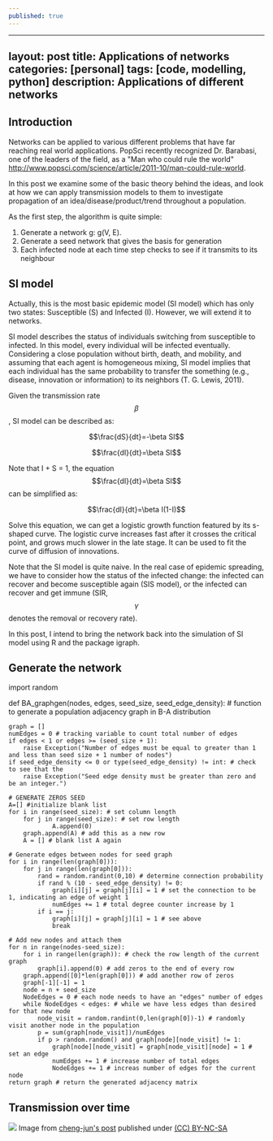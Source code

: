 ```yaml
---
published: true
---
```


---
layout: post
title: Applications of networks
categories: [personal]
tags: [code, modelling, python]
description: Applications of different networks
---

## Introduction

Networks can be applied to various different problems that have far reaching real world applications. PopSci recently recognized Dr. Barabasi, one of the leaders of the field, as a "Man who could rule the world" http://www.popsci.com/science/article/2011-10/man-could-rule-world.

In this post we examine some of the basic theory behind the ideas, and look at how we can apply transmission models to them to investigate propagation of an idea/disease/product/trend throughout a population.

As the first step, the algorithm is quite simple:

1. Generate a network g: g(V, E).
2. Generate a seed network that gives the basis for generation
3. Each infected node at each time step checks to see if it transmits to its neighbour


## SI model

Actually, this is the most basic epidemic model (SI model) which has only two states: Susceptible (S) and Infected (I). However, we will extend it to networks. 

SI model describes the status of individuals switching from susceptible to infected. In this model, every individual will be infected eventually. Considering a close population without birth, death, and mobility, and assuming that each agent is homogeneous mixing,  SI model implies that each individual has the same probability to transfer the something (e.g., disease, innovation or information) to its neighbors (T. G. Lewis, 2011).

Given the transmission rate $$\beta$$, SI model can be described as:

$$\frac{dS}{dt}=-\beta SI$$

$$\frac{dI}{dt}=\beta SI$$

Note that I + S = 1, the equation $$\frac{dI}{dt}=\beta SI$$ can be simplified as: 

$$\frac{dI}{dt}=\beta I(1-I)$$

Solve this equation, we can get a logistic growth function featured by its s-shaped curve. The logistic curve increases fast after it crosses the critical point, and grows much slower in the late stage. It can be used to fit the curve of diffusion of innovations. 

Note that the SI model is quite naive. In the real case of epidemic spreading, we have to consider how the status of the infected change: the infected can recover and become susceptible again (SIS model), or the infected can recover and get immune (SIR, $$\gamma$$ denotes the removal or recovery rate). 

In this post, I intend to bring the network back into the simulation of SI model using R and the package igraph.

## Generate the network

import random

def BA_graphgen(nodes, edges, seed_size, seed_edge_density): # function to generate a population adjacency graph in B-A distribution

	graph = []
	numEdges = 0 # tracking variable to count total number of edges
	if edges < 1 or edges >= (seed_size + 1):
		raise Exception("Number of edges must be equal to greater than 1 and less than seed size + 1 number of nodes")
	if seed_edge_density <= 0 or type(seed_edge_density) != int: # check to see that the
		raise Exception("Seed edge density must be greater than zero and be an integer.")

	# GENERATE ZEROS SEED
	A=[] #initialize blank list
	for i in range(seed_size): # set column length
		for j in range(seed_size): # set row length
				A.append(0) 
		graph.append(A) # add this as a new row
		A = [] # blank list A again

	# Generate edges between nodes for seed graph
	for i in range(len(graph[0])): 
		for j in range(len(graph[0])): 
			rand = random.randint(0,10) # determine connection probability
			if rand % (10 - seed_edge_density) != 0: 
				graph[i][j] = graph[j][i] = 1 # set the connection to be 1, indicating an edge of weight 1
				numEdges += 1 # total degree counter increase by 1
			if i == j: 
				graph[i][j] = graph[j][i] = 1 # see above
				break

	# Add new nodes and attach them
	for n in range(nodes-seed_size): 
		for i in range(len(graph)): # check the row length of the current graph
			graph[i].append(0) # add zeros to the end of every row
		graph.append([0]*len(graph[0])) # add another row of zeros
		graph[-1][-1] = 1 
		node = n + seed_size 
		NodeEdges = 0 # each node needs to have an "edges" number of edges
		while NodeEdges < edges: # while we have less edges than desired for that new node
			node_visit = random.randint(0,len(graph[0])-1) # randomly visit another node in the population
			p = sum(graph[node_visit])/numEdges
			if p > random.random() and graph[node][node_visit] != 1: 
				graph[node][node_visit] = graph[node_visit][node] = 1 # set an edge
				numEdges += 1 # increase number of total edges
				NodeEdges += 1 # increas number of edges for the current node
	return graph # return the generated adjacency matrix

## Transmission over time



![](http://farm4.staticflickr.com/3672/12848749413_7f9da8b8c7_o.gif)
Image from [cheng-jun's post](http://chengjun.github.io/en/2014/03/simulate-network-diffusion-with-R/) published under [(CC) BY-NC-SA](http://creativecommons.org/licenses/by-nc-sa/3.0/)